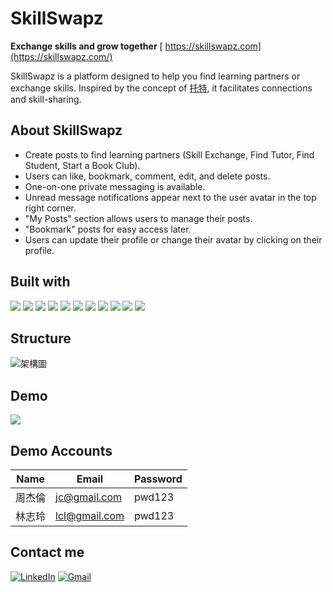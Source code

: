 # SkillSwapz
**Exchange skills and grow together**
[ https://skillswapz.com](https://skillswapz.com/)

SkillSwapz is a platform designed to help you find learning partners or exchange skills. Inspired by the concept of [托特](https://thoth.tw/), it facilitates connections and skill-sharing.

## About SkillSwapz
* Create posts to find learning partners (Skill Exchange, Find Tutor, Find Student, Start a Book Club).
* Users can like, bookmark, comment, edit, and delete posts.
* One-on-one private messaging is available.
* Unread message notifications appear next to the user avatar in the top right corner.
* "My Posts" section allows users to manage their posts.
* "Bookmark" posts for easy access later.
* Users can update their profile or change their avatar by clicking on their profile.


## Built with
![](https://img.shields.io/badge/Spring%20Boot-6DB33F.svg?style=for-the-badge&logo=Spring-Boot&logoColor=white)
![](https://img.shields.io/badge/HTML5-E34F26.svg?style=for-the-badge&logo=HTML5&logoColor=white)
![](https://img.shields.io/badge/CSS3-1572B6.svg?style=for-the-badge&logo=CSS3&logoColor=white)
![](https://img.shields.io/badge/JavaScript-F7DF1E.svg?style=for-the-badge&logo=JavaScript&logoColor=black)
![](https://img.shields.io/badge/MySQL-4479A1.svg?style=for-the-badge&logo=MySQL&logoColor=white)
![](https://img.shields.io/badge/Redis-FF4438.svg?style=for-the-badge&logo=Redis&logoColor=white)
![](https://img.shields.io/badge/NGINX-009639.svg?style=for-the-badge&logo=NGINX&logoColor=white)
![](https://img.shields.io/badge/Amazon%20EC2-FF9900.svg?style=for-the-badge&logo=Amazon-EC2&logoColor=white)
![](https://img.shields.io/badge/Amazon%20RDS-527FFF.svg?style=for-the-badge&logo=Amazon-RDS&logoColor=white)
![](https://img.shields.io/badge/Amazon%20ElastiCache-C925D1.svg?style=for-the-badge&logo=Amazon-ElastiCache&logoColor=white)
![](https://img.shields.io/badge/Amazon%20S3-569A31.svg?style=for-the-badge&logo=Amazon-S3&logoColor=white)
![]()
## Structure
![架構圖](https://maxchauo-stylish-bucket.s3.ap-northeast-1.amazonaws.com/%E6%9E%B6%E6%A7%8B%E5%9C%96.jpg)

## Demo
[![](https://img.youtube.com/vi/UO7GLO4puak/maxresdefault.jpg)](https://youtu.be/UO7GLO4puak)

## Demo Accounts
| Name      | Email               | Password |
|-----------|---------------------|----------|
| 周杰倫   | jc@gmail.com         | pwd123   |
| 林志玲   | lcl@gmail.com        | pwd123   |

## Contact me
[![LinkedIn](https://img.shields.io/badge/LinkedIn-0A66C2.svg?style=for-the-badge&logo=LinkedIn&logoColor=white)](https://www.linkedin.com/in/%E5%A4%A7%E6%81%95-%E9%82%B1-058348283/)
[![Gmail](https://img.shields.io/badge/Gmail-EA4335.svg?style=for-the-badge&logo=Gmail&logoColor=white)](mailto:maxchauo0628@gmail.com)





